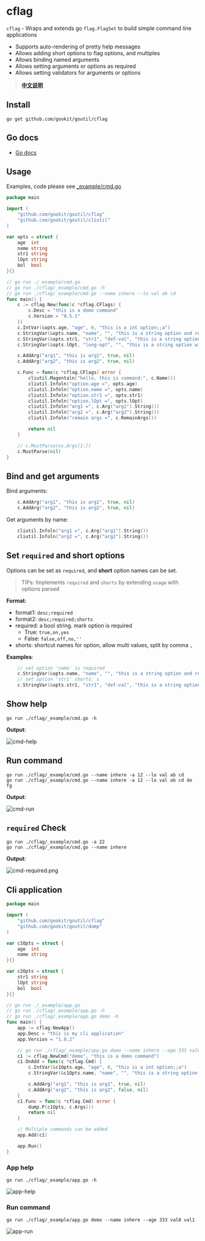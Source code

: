 # cflag

`cflag` - Wraps and extends go `flag.FlagSet` to build simple command line applications

- Supports auto-rendering of pretty help messages
- Allows adding short options to flag options, and multiples
- Allows binding named arguments
- Allows setting arguments or options as required
- Allows setting validators for arguments or options

> **[中文说明](README.zh-CN.md)**

## Install

```shell
go get github.com/gookit/goutil/cflag
```

## Go docs

- [Go docs](https://pkg.go.dev/github.com/gookit/goutil/cflag)

## Usage

Examples, code please see [_example/cmd.go](_example/cmd.go)

```go
package main

import (
	"github.com/gookit/goutil/cflag"
	"github.com/gookit/goutil/cliutil"
)

var opts = struct {
    age  int
    name string
    str1 string
    lOpt string
    bol  bool
}{}

// go run ./_example/cmd.go
// go run ./cflag/_example/cmd.go -h
// go run ./cflag/_example/cmd.go --name inhere --lo val ab cd
func main() {
	c := cflag.New(func(c *cflag.CFlags) {
		c.Desc = "this is a demo command"
		c.Version = "0.5.1"
	})
	c.IntVar(&opts.age, "age", 0, "this is a int option;;a")
	c.StringVar(&opts.name, "name", "", "this is a string option and required;true")
	c.StringVar(&opts.str1, "str1", "def-val", "this is a string option with default value;;s")
	c.StringVar(&opts.lOpt, "long-opt", "", "this is a string option with shorts;;lo")

	c.AddArg("arg1", "this is arg1", true, nil)
	c.AddArg("arg2", "this is arg2", true, nil)

	c.Func = func(c *cflag.CFlags) error {
		cliutil.Magentaln("hello, this is command:", c.Name())
		cliutil.Infoln("option.age =", opts.age)
		cliutil.Infoln("option.name =", opts.name)
		cliutil.Infoln("option.str1 =", opts.str1)
		cliutil.Infoln("option.lOpt =", opts.lOpt)
		cliutil.Infoln("arg1 =", c.Arg("arg1").String())
		cliutil.Infoln("arg2 =", c.Arg("arg2").String())
		cliutil.Infoln("remain args =", c.RemainArgs())

		return nil
	}

	// c.MustParse(os.Args[1:])
	c.MustParse(nil)
}
```

## Bind and get arguments

Bind arguments:

```go
	c.AddArg("arg1", "this is arg1", true, nil)
	c.AddArg("arg2", "this is arg2", true, nil)
```

Get arguments by name:

```go
	cliutil.Infoln("arg1 =", c.Arg("arg1").String())
	cliutil.Infoln("arg2 =", c.Arg("arg2").String())
```

## Set `required` and short options

Options can be set as `required`, and **short** option names can be set.

> TIPs: Implements `required` and `shorts` by extending `usage` with options parsed

**Format**:

- format1: `desc;required`
- format2: `desc;required;shorts`
- required: a bool string. mark option is required
  - True: `true,on,yes`
  - False: `false,off,no,''`
- shorts: shortcut names for option, allow multi values, split by comma `,`

**Examples**:

```go
    // set option 'name' is required
	c.StringVar(&opts.name, "name", "", "this is a string option and required;true")
    // set option 'str1' shorts: s
	c.StringVar(&opts.str1, "str1", "def-val", "this is a string option with default value;;s")
```

## Show help

```shell
go run ./cflag/_example/cmd.go -h
```

**Output**:

![cmd-help](_example/cmd-help.png)

## Run command

```shell
go run ./cflag/_example/cmd.go --name inhere -a 12 --lo val ab cd
go run ./cflag/_example/cmd.go --name inhere -a 12 --lo val ab cd de fg
```

**Output**:

![cmd-run](_example/cmd-run.png)

## `required` Check

```shell
go run ./cflag/_example/cmd.go -a 22
go run ./cflag/_example/cmd.go --name inhere
```

**Output**:

![cmd-required.png](_example/cmd-required.png)

## Cli application

```go
package main

import (
	"github.com/gookit/goutil/cflag"
	"github.com/gookit/goutil/dump"
)

var c1Opts = struct {
	age  int
	name string
}{}

var c2Opts = struct {
	str1 string
	lOpt string
	bol  bool
}{}

// go run ./_example/app.go
// go run ./cflag/_example/app.go -h
// go run ./cflag/_example/app.go demo -h
func main() {
	app := cflag.NewApp()
	app.Desc = "this is my cli application"
	app.Version = "1.0.2"

	// go run ./cflag/_example/app.go demo --name inhere --age 333 val0 val1
	c1 := cflag.NewCmd("demo", "this is a demo command")
	c1.OnAdd = func(c *cflag.Cmd) {
		c.IntVar(&c1Opts.age, "age", 0, "this is a int option;;a")
		c.StringVar(&c1Opts.name, "name", "", "this is a string option and required;true")

		c.AddArg("arg1", "this is arg1", true, nil)
		c.AddArg("arg2", "this is arg2", false, nil)
	}
	c1.Func = func(c *cflag.Cmd) error {
		dump.P(c1Opts, c.Args())
		return nil
	}

	// Multiple commands can be added
	app.Add(c1)

	app.Run()
}
```

### App help

```shell
go run ./cflag/_example/app.go -h
```

![app-help](_example/app-help.png)


### Run command

```shell
go run ./cflag/_example/app.go demo --name inhere --age 333 val0 val1
```

![app-run](_example/app-run.png)

